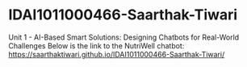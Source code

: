 # IDAI1011000466-Saarthak-Tiwari
Unit 1 - AI-Based Smart Solutions: Designing Chatbots for Real-World Challenges
Below is the link to the NutriWell chatbot:
https://saarthaktiwari.github.io/IDAI1011000466-Saarthak-Tiwari/
